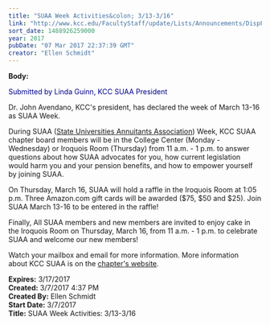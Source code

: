 ```yaml
---
title: "​SUAA Week Activities&colon; 3/13-3/16"
link: "http://www.kcc.edu/FacultyStaff/update/Lists/Announcements/DispForm.aspx?ID=2392"
sort_date: 1488926259000
year: 2017
pubDate: "07 Mar 2017 22:37:39 GMT"
creator: "Ellen Schmidt"
---
```


<div><b>Body:</b> <div class="ExternalClassD95B4826C8474CCD9A17D1524F3CC5FA"><p style="color:darkblue">Submitted by Linda Guinn, KCC SUAA President</p>
<p>Dr. John Avendano, KCC's president, has declared the week of March 13-16 as SUAA Week. </p>
<p>During SUAA (<a href="http://www.suaa.org/">State Universities Annuitants Association</a>) Week, KCC SUAA chapter board members will be in the College Center (Monday - Wednesday) or Iroquois Room (Thursday) from 11 a.m. - 1 p.m. to answer questions about how SUAA advocates for you, how current legislation would harm you and your pension benefits, and how to empower yourself by joining SUAA.</p>
<p>On Thursday, March 16, SUAA will hold a raffle in the Iroquois Room at 1:05 p.m. Three Amazon.com gift cards will be awarded ($75, $50 and $25). Join SUAA March 13-16 to be entered in the raffle!</p>
<p>Finally, All SUAA members and new members are invited to enjoy cake in the Iroquois Room on Thursday, March 16, from 11 a.m. - 1 p.m. to celebrate SUAA and welcome our new members!</p>
<p>Watch your mailbox and email for more information. More information about KCC SUAA is on the <a href="http://kccsuaa.wixsite.com/kcc-suaa-website">chapter's website</a>.</p></div></div>
<div><b>Expires:</b> 3/17/2017</div>
<div><b>Created:</b> 3/7/2017 4:37 PM</div>
<div><b>Created By:</b> Ellen Schmidt</div>
<div><b>Start Date:</b> 3/7/2017</div>
<div><b>Title:</b> ​SUAA Week Activities: 3/13-3/16</div>
